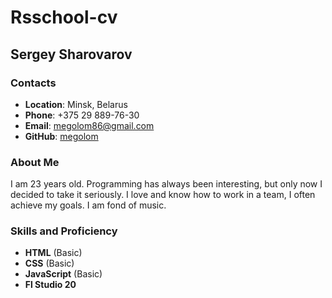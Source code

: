 # Rsschool-cv
## Sergey Sharovarov
### Contacts
* **Location**: Minsk, Belarus
* **Phone**: +375 29 889-76-30
* **Email**: megolom86@gmail.com
* **GitHub**: [megolom](https://github.com/megolom)

### About Me
I am 23 years old. Programming has always been interesting, but only now I decided to take it seriously. I love and know how to work in a team, I often achieve my goals. I am fond of music.
### Skills and Proficiency
* **HTML** (Basic)
* **CSS** (Basic)
* **JavaScript** (Basic)
* **Fl Studio 20**


